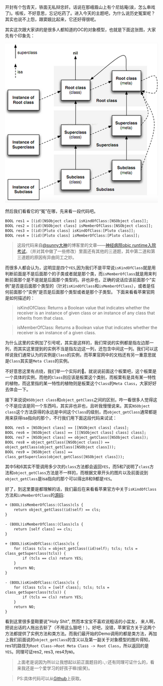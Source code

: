 开封有个包青天，铁面无私辩忠奸。话说在那峨眉山上有个尼姑庵(诶，怎么串戏了)。咳咳，不好意思，忘记吃药了。进入今天的主题吧，为什么说历史冤案呢？其实也说不上怨，跟窦娥比起来，它还好得很呢。

其实这次跟大家讲的是很多人都知道的OC的对象模型，也就是下面这张图，大家先有个印象先：

![对象模型.png](../images/runtime-objc-model.png)

然后我们看看它的“冤”在哪，先来看一段代码吧。

```language-objectivec
BOOL res1 = [(id)[NSObject class] isKindOfClass:[NSObject class]];
BOOL res2 = [(id)[NSObject class] isMemberOfClass:[NSObject class]];
BOOL res3 = [(id)[Pluto class] isKindOfClass:[Pluto class]];
BOOL res4 = [(id)[Pluto class] isMemberOfClass:[Pluto class]];
```

> 这段代码来自[@sunny大神](http://weibo.com/u/1364395395?is_all=1)的博客里的文章——[神经病院objc runtime入院考试](http://blog.sunnyxx.com/2014/11/06/runtime-nuts/)。（并对其中做了一些修改）里面还有其他的三道题，其中第二道和第三道题的原因有异曲同工之妙。

而很多人都会认为，这明显是四个`YES`,因为我们不是平常说`isKindOfClass`就是用判断前面是不是后面那个的子类或者就是那个类，而`isMemberOfClass`就是用来判断前面那个是不是就是后面那个类型的。非也非也，正确的说话应该前面那个"实例"是否是后面那个类型的（针对`isKindOfClass`和`isMemberOfClass`），或者是任何前面那个"实例"是否是后面那个类型或者是那个子类型。
下面来看看苹果官网是如何描述的：

> isKindOfClass: Returns a Boolean value that indicates whether the receiver is an instance of given class or an instance of any class that inherits from that class.

> isMemberOfClass: Returns a Boolean value that indicates whether the receiver is an instance of a given class.

为什么这里的实例加了引号呢，其实是这样的，我们常说的实例都是指左边那一列，而其实这里提到的实例不当是指左边这一列，还包含中间这一列。我们可以这样说我们通常认为的实例是`Class`的实例，而苹果官网中的文档还有另一重意思就是`Class`其实是`Meta Class`的实例。

不好意思这里有点绕，我们举一个实际的🌰。就说说前面这个板栗吧，这个板栗是一个具体的实例，而他的`Class`则应该是板栗这个类别，而板栗有是具有某一特性的植物，而这里指的某一特性的植物则是板栗这个`Class`的`Meta Class`，大家好好去体会一下。

接下来说说`NSObject class`和`object_getClass`之间的区别，咋一看很多人觉得这个不是应该是同一个东西吗，其实非也非也，且听我慢慢说来。其实`NSObject class`这个方法获得的永远是中间这个`Class`的级别，而`object_getClass`通常都是用来获得isa指向的那个，不行我们用下面这段代码来试试：

```language-objectivec
BOOL res5 = [NSObject class] == [[NSObject class] class];
BOOL res6 = [NSObject class] == [[[NSObject class] class] class];
BOOL res7 = [NSObject class] == object_getClass([NSObject class]);
BOOL res8 = object_getClass([NSObject class]) == object_getClass(object_getClass([NSObject class]));
BOOL res9 = [NSObject class] == class_getSuperclass(object_getClass([NSObject class]));
```

其中5和6其实不管调用多少次的`class`方法都会返回`YES`，而5和7说明了`class`方法和`object_getClass`方法是不一样的，而根据文章开头的图片以及前面说到`object_getClass`是isa指向的那个可以得出8和9都是`YES`。

好了，到这里要是都理解的话，我们最后在来看看苹果官方中关于`isKindOfClass`方法和`isMemberOfClass`的[源码](https://opensource.apple.com/source/objc4/objc4-532.2/runtime/NSObject.mm):

```language-objectivec
+ (BOOL)isMemberOfClass:(Class)cls {
    return object_getClass((id)self) == cls;
}

- (BOOL)isMemberOfClass:(Class)cls {
    return [self class] == cls;
}

+ (BOOL)isKindOfClass:(Class)cls {
    for (Class tcls = object_getClass((id)self); tcls; tcls = class_getSuperclass(tcls)) {
        if (tcls == cls) return YES;
    }
    return NO;
}

- (BOOL)isKindOfClass:(Class)cls {
    for (Class tcls = [self class]; tcls; tcls = class_getSuperclass(tcls)) {
        if (tcls == cls) return YES;
    }
    return NO;
}
```

看到这里很多童鞋要说"Holy Shit", 然而本宝宝不喜欢说粗话的小盆友， 来人啊， 把说出话的人拖出去斩了（不用这么狠吧！）。好吧，没错，苹果官方关于这两个方法都提供了实例方法和类方法。而我们最开始的Demo调用的都是类方法，再加上我们前面说的`object_getClass`的含义以及第一副关于对象模型的图片得知，res1的路径为`Root Class->Root Meta Class -> Root Class`，所以返回的是`YES`。同理可证res2, res3, res4为`NO`。

> 上面老是说因为所以让我想起以前正面题目的`∴`,`∵`还有同理可证什么的，看来我还是一个爱学习的好孩子嘛(偷笑)。

> PS:具体代码可以从[Github](https://github.com/NSCookies)上获取。